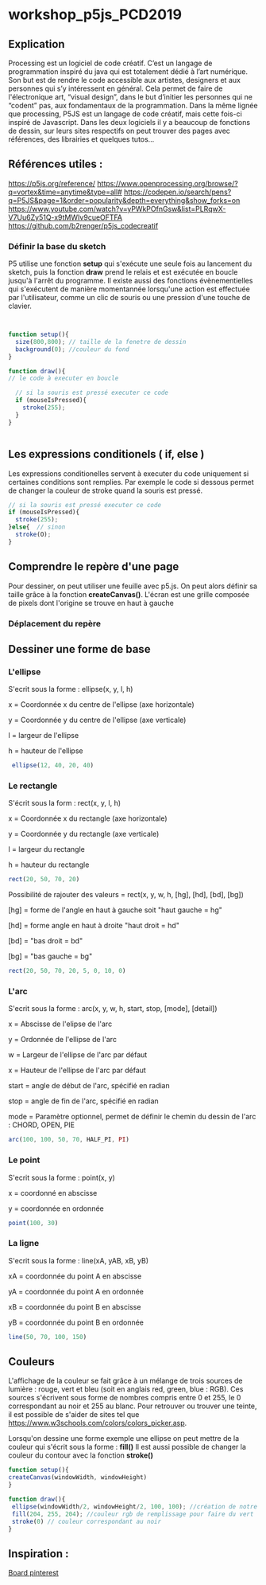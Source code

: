 # workshop_p5js_PCD2019
 
## Explication
Processing est un logiciel de code créatif.
C’est un langage de programmation inspiré du java qui est totalement dédié à l’art numérique.
Son but est de rendre le code accessible aux artistes, designers et aux personnes qui s’y intéressent en général.
Cela permet de faire de l'électronique art, “visual design”, dans le but d’initier les personnes qui ne “codent” pas, aux fondamentaux de la programmation.
Dans la même lignée que processing, P5JS est un langage de code créatif, mais cette fois-ci inspiré de Javascript.
Dans les deux logiciels il y a beaucoup de fonctions de dessin, sur leurs sites respectifs on peut trouver des pages avec références, des librairies et quelques tutos…


## Références utiles : 
https://p5js.org/reference/
https://www.openprocessing.org/browse/?q=vortex&time=anytime&type=all#
https://codepen.io/search/pens?q=P5JS&page=1&order=popularity&depth=everything&show_forks=on
https://www.youtube.com/watch?v=yPWkPOfnGsw&list=PLRqwX-V7Uu6Zy51Q-x9tMWIv9cueOFTFA
https://github.com/b2renger/p5js_codecreatif




### Définir la base du sketch
P5 utilise une fonction **setup** qui s'exécute une seule fois au lancement du sketch, puis la fonction **draw** prend le relais et est exécutée en boucle jusqu'à l'arrêt du programme.
Il existe aussi des fonctions évènementielles qui s'exécutent de manière momentannée lorsqu'une action est effectuée par l'utilisateur, comme un clic de souris ou une pression d'une touche de clavier.

```js


function setup(){
  size(800,800); // taille de la fenetre de dessin
  background(0); //couleur du fond
}

function draw(){
// le code à executer en boucle

  // si la souris est pressé executer ce code
  if (mouseIsPressed){
    stroke(255);
  }
}



```
## Les expressions conditionels ( if, else )

Les expressions conditionelles servent à executer du code uniquement si certaines conditions sont remplies.  Par exemple le code si dessous permet de changer la couleur de stroke quand la souris est pressé.

```js
// si la souris est pressé executer ce code
if (mouseIsPressed){
  stroke(255);
}else{  // sinon
  stroke(O);
}


```

## Comprendre le repère d'une page

Pour dessiner, on peut utiliser une feuille avec p5.js. On peut alors définir sa taille grâce à la fonction **createCanvas()**. L'écran est une grille composée de pixels dont l'origine se trouve en haut à gauche 


### Déplacement du repère

## Dessiner une forme de base


### L'ellipse

S'ecrit sous la forme : ellipse(x, y, l, h)

x = Coordonnée x du centre de l'ellipse (axe horizontale)

y = Coordonnée y du centre de l'ellipse (axe verticale)

l = largeur de l'ellipse

h = hauteur de l'ellipse

```js
 ellipse(12, 40, 20, 40)
 ```
    
### Le rectangle 

S'écrit sous la form : rect(x, y, l, h)

x = Coordonnée x du rectangle (axe horizontale)
    
y = Coordonnée y du rectangle (axe verticale)
    
l = largeur du rectangle
    
h = hauteur du rectangle 
    
```js
rect(20, 50, 70, 20)
```
    
  Possibilité de rajouter des valeurs = rect(x, y, w, h, [hg], [hd], [bd], [bg])
  
[hg] = forme de l'angle en haut à gauche soit "haut gauche = hg"
    
[hd] = forme angle en haut à droite "haut droit = hd"
    
[bd] = "bas droit = bd"
   
[bg] = "bas gauche = bg"
    
 ```js
 rect(20, 50, 70, 20, 5, 0, 10, 0)
 ```
 
### L'arc
 
 S'ecrit sous la forme : arc(x, y, w, h, start, stop, [mode], [detail])
 
x = Abscisse de l'elipse de l'arc
    
y = Ordonnée de l'ellipse de l'arc
    
w = Largeur de l'ellipse de l'arc par défaut
    
x = Hauteur de l'ellipse de l'arc par défaut
    
start = angle de début de l'arc, spécifié en radian
    
stop = angle de fin de l'arc, spécifié en radian 
  
mode = Paramètre optionnel, permet de définir le chemin du dessin de l'arc : CHORD, OPEN, PIE 
    
```js
arc(100, 100, 50, 70, HALF_PI, PI)
```
 
### Le point
 
 S'ecrit sous la forme : point(x, y)
 
x = coordonné en abscisse
   
y = coordonnée en ordonnée
     
```js
point(100, 30)
```
  
### La ligne
 
 S'ecrit sous la forme : line(xA, yAB, xB, yB)
 
xA = coordonnée du point A en abscisse
 
yA = coordonnée du point A en ordonnée
 
xB = coordonnée du point B en abscisse
 
yB = coordonnée du point B en ordonnée 

 ```js
 line(50, 70, 100, 150)
 ```
## Couleurs

L'affichage de la couleur se fait grâce à un mélange de trois sources de lumière : rouge, vert et bleu (soit en anglais red, green, blue : RGB). Ces sources s'écrivent sous forme de nombres compris entre 0 et 255, le 0 correspondant au noir et 255 au blanc. Pour retrouver ou trouver une teinte, il est possible de s'aider de sites tel que https://www.w3schools.com/colors/colors_picker.asp. 

Lorsqu'on dessine une forme exemple une ellipse on peut mettre de la couleur qui s'écrit sous la forme : **fill()**
Il est aussi possible de changer la couleur du contour avec la fonction **stroke()**

``` js
function setup(){
createCanvas(windowWidth, windowHeight)
}

function draw(){
 ellipse(windowWidth/2, windowHeight/2, 100, 100); //création de notre ellipse centrée au milieu de la page
 fill(204, 255, 204); //couleur rgb de remplissage pour faire du vert
 stroke(0) // couleur correspondant au noir
}
``` 

## 
## Inspiration :

[Board pinterest](https://www.pinterest.fr/simonrenaultper/processing-community-days/)
